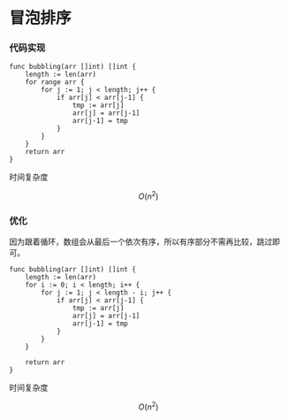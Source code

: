 # 冒泡排序
### 代码实现

``` golang
func bubbling(arr []int) []int {
    length := len(arr)
	for range arr {
		for j := 1; j < length; j++ {
			if arr[j] < arr[j-1] {
				tmp := arr[j]
				arr[j] = arr[j-1]
				arr[j-1] = tmp
			}
		}
	}
	return arr
}
```
时间复杂度

$$
O(n^{2})
$$

### 优化
因为跟着循环，数组会从最后一个依次有序，所以有序部分不需再比较，跳过即可。
``` golang
func bubbling(arr []int) []int {
    length := len(arr)
	for i := 0; i < length; i++ {
		for j := 1; j < length - i; j++ {
			if arr[j] < arr[j-1] {
				tmp := arr[j]
				arr[j] = arr[j-1]
				arr[j-1] = tmp
			}
		}
	}

	return arr
}
```

时间复杂度

$$
O(n^{2})
$$